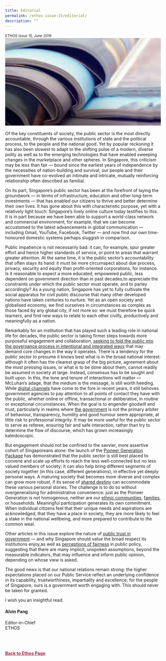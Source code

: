 ```yaml
---
title: Editorial
permalink: /ethos-issue-15/editorial/
description: ""
---
```

<style>

.back a
{
	color: #9f2943;
	font-weight: bold;
}

#banner img
{
	width:100%;
}
	
.author
{
border-bottom: 1px solid black;
margin-top:40px;
padding-bottom:30px;
border-top: 1px solid black;	

}

.author p {
	font-size: 0.9em;
	line-height:24px !important;
	}	

.break
{
   border-top: 1px solid  black;
   border-bottom: 1px solid black;
	 padding:20px;
	text-align:center;
	margin-top:50px;
}
	
.break1
{
font-family: Georgia;
	font-size:20px;
	font-style: italic;
	font-weight: bold;
}

.boxheader {
	color: white !important;
	}	

.containerbox {
	background-color: #B7C9E2;
	border-radius: 10px;
	padding: 5%;
	margin-top: 5%;
	
	}	

li {
	font-size: 15px !important;
	
	}	

</style>

<em><small>ETHOS Issue 15, June 2016</small></em>
<img src="/images/Landing_Banner_Images/editorial_landing.jpg">

  
<p>Of the key constituents of society, the public sector is the most directly accountable, through the various institutions of state and the political process, to the people and the national good. Yet by popular reckoning it has also been slowest to adapt to the shifting pulse of a modern, diverse polity as well as to the emerging technologies that have enabled sweeping changes in the marketplace and other spheres. In Singapore, this criticism may be less than fair — bound since the earliest years of independence by the necessities of nation-building and survival, our people and their government have co-evolved an intimate and intricate, mutually reinforcing relationship often described as familial.</p>  
  
<p>On its part, Singapore’s public sector has been at the forefront of laying the groundwork — in terms of infrastructure, education and other long-term investments — that has enabled our citizens to thrive and better determine their own lives. It has gone about this with characteristic purpose, yet with a relatively light touch: Singapore’s lively online culture today testifies to this. It is in part because we have been able to support a world-class network and commercial environment, for example, that we can become accustomed to the latest advancements in global communication — including Gmail, YouTube, Facebook, Twitter — and now find our own time-honoured domestic systems perhaps sluggish in comparison.</p>  
  
<p>Public impatience is not necessarily bad: it can, for example, spur greater effort and hence higher standards of service, or point to areas that warrant greater attention. At the same time, it is the public sector’s accountability that often stays its hand: it must be more circumspect about due process, privacy, security and equity than profit-oriented corporations, for instance. Is it reasonable to expect a more educated, empowered public, less dependent on government direction than in past decades,to appreciate the constraints under which the public sector must operate, and to parley accordingly? As a young nation, Singapore has yet to fully cultivate the social apparatus for civil public discourse that many other developed nations have taken centuries to nurture. Yet as an open society and globalised economy, we find ourselves in circumstances as complex as those faced by any global city, if not more so: we must therefore be quick learners, and find new ways to relate to each other civilly, productively and meaningfully as a nation.</p>  
  
<p>Remarkably for an institution that has played such a leading role in national life for decades, the public sector is taking firmer steps towards more purposeful engagement and collaboration, <a href="/ethos-issue-15/intentional-public-engagement-the-next-phase-of-government-citizen-relations/">seeking to fold the public into the governance process in intentional and integrated ways</a>&nbsp;that may demand core changes in the way it operates. There is a tendency for the public sector to presume it knows best what is in the broad national interest: although it often has the clearest grasp of the big picture, agreement about the most pressing issues, or what is to be done about them, cannot readily be assumed in society at large. Instead, consensus has to be sought and built upon. In this, the tone and tenure of interactions will matter — McLuhan’s adage, that the medium is the message, is still worth heeding. While <a href="/ethos-issue-15/engaging-citizens-in-the-digital-age/">digital channels</a>&nbsp;have come to the fore in recent years, it still behoves government agencies to pay attention to all points of contact they have with the public, whether online or offline, transactional or deliberative, in routine or exceptional circumstances. When the goal is to engender goodwill and trust, particularly in realms where <a href="when-the-government-goes-online.html">the government</a>&nbsp;is not the primary arbiter of behaviour, transparency, humility and good humour seem appropriate, at little risk to professional integrity. It may be more useful for the public sector to serve as referee, ensuring fair and safe interaction, rather than try to determine the flow of discourse, which has grown increasingly kaleidoscopic.</p>  
  
<p>But engagement should not be confined to the savvier, more assertive cohort of Singaporeans alone: the launch of the <a href="communicating-to-our-pioneer-generation.html">Pioneer Generation Package</a>&nbsp;has demonstrated that the public sector is still best placed to convene and scale up efforts to reach the less well-connected but no less valued members of society; it can also help bring different segments of society together (in this case, different generations), in effective yet deeply personal ways. A maturing society that becomes more diverse and complex can grow more robust, if its sense of <a href="narratives-and-the-institutional-imagination.html">shared destiny</a>&nbsp;can accommodate these various personal stories. The challenge is to do so without overgeneralising for administrative convenience: just as the Pioneer Generation is not homogenous, neither are our <a href="race-or-erase.html">ethnic communities</a>, <a href="making-public-policy-relevant-for-bicultural-families-in-singapore.html">families</a>, or households. Meaningful participation generates its own commitment. When individual citizens feel that their unique needs and aspirations are acknowledged, that they have a place in society, they are more likely to feel a stake in the national wellbeing, and more prepared to contribute to the common weal.</p>  
  
<p>Other articles in this issue explore the nature of <a href="the-nature-of-public-trust-in-government-interview-with-paul-c.html">public trust in government</a>&nbsp;— and why Singapore should value the broad respect its institutions enjoy,as well as <a href="survey-of-fairness-perceptions-in-singapore-public-policy.html">perceptions of fairness</a>&nbsp;in public policy, suggesting that there are many implicit, unspoken assumptions, beyond the measurable indicators, that may influence and inform public opinion, depending on whose view is asked.</p>  
  
<p>The good news is that our national relations remain strong: the higher expectations placed on our Public Service reflect an underlying confidence in its capability, trustworthiness, impartiality and excellence; for the people of Singapore, ours is a government worth engaging with. This should never be taken for granted.</p>  
  
<p>I wish you an insightful read.</p>  
  
<h4>Alvin Pang</h4>  
  
<p>Editor-in-Chief  
<br>  
ETHOS</p>  
  
<br>  
  




<br>
<br>	
<div class="back">
<a href="/ethos/">Back to Ethos Page</a>	
</div>